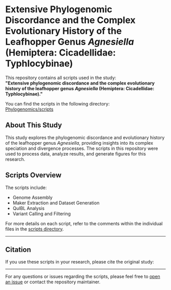 # Extensive Phylogenomic Discordance and the Complex Evolutionary History of the Leafhopper Genus *Agnesiella* (Hemiptera: Cicadellidae: Typhlocybinae)

This repository contains all scripts used in the study:  
**"Extensive phylogenomic discordance and the complex evolutionary history of the leafhopper genus *Agnesiella* (Hemiptera: Cicadellidae: Typhlocybinae)."**

You can find the scripts in the following directory:  
[Phylogenomics/scripts](https://github.com/WJJ-97/Phylogenomics/tree/main/scripts)

## About This Study

This study explores the phylogenomic discordance and evolutionary history of the leafhopper genus *Agnesiella*, providing insights into its complex speciation and divergence processes. The scripts in this repository were used to process data, analyze results, and generate figures for this research.

## Scripts Overview

The scripts include:
- Genome Assembly
- Maker Extraction and Dataset Generation
- QuIBL Analysis
- Variant Calling and Filtering

For more details on each script, refer to the comments within the individual files in the [scripts directory](https://github.com/WJJ-97/Phylogenomics/tree/main/scripts).

---

## Citation

If you use these scripts in your research, please cite the original study:



---

For any questions or issues regarding the scripts, please feel free to [open an issue](https://github.com/WJJ-97/Phylogenomics/issues) or contact the repository maintainer.
